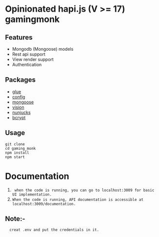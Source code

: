 # Opinionated hapi.js (V >= 17) gamingmonk

## Features
* Mongodb (Mongoose) models
* Rest api support
* View render support
* Authentication

## Packages
* [glue](https://github.com/hapijs/glue)
* [config](https://github.com/lorenwest/node-config)
* [mongoose](https://github.com/Automattic/mongoose)
* [vision](https://github.com/hapijs/vision)
* [nunjucks](https://mozilla.github.io/nunjucks)
* [bcrypt](https://www.npmjs.com/package/bcrypt)


## Usage
```no-highlight
git clone
cd gaming_monk
npm install
npm start
```

# Documentation
1. ``` when the code is running, you can go to localhost:3009 for basic UI implementation.```
2. ```When the code is running, API documentation is accessible at localhost:3009/documentation.```

## Note:-
```  creat .env and put the credentials in it.```
